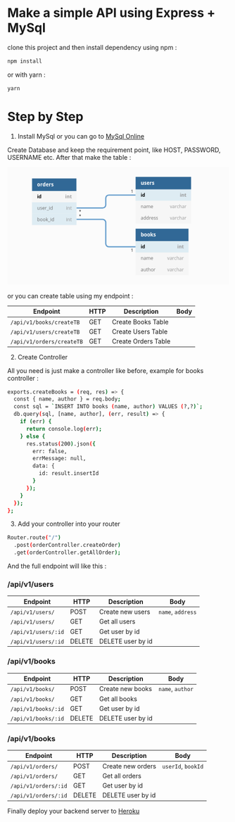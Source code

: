 # Make a simple API using Express + MySql

clone this project and then install dependency using npm :

```sh
npm install
```

or with yarn :

```sh
yarn
```

# Step by Step

1. Install MySql or you can go to [MySql Online](https://remotemysql.com/)

Create Database and keep the requirement point, like HOST, PASSWORD, USERNAME etc.
After that make the table :

![table](/assets/table.png)

or you can create table using my endpoint :

| Endpoint                  | HTTP | Description         | Body |
| ------------------------- | ---- | ------------------- | ---- |
| `/api/v1/books/createTB`  | GET  | Create Books Table  |      |
| `/api/v1/users/createTB`  | GET  | Create Users Table  |      |
| `/api/v1/orders/createTB` | GET  | Create Orders Table |      |

2. Create Controller

All you need is just make a controller like before, example for books controller :

```sh
exports.createBooks = (req, res) => {
  const { name, author } = req.body;
  const sql = `INSERT INTO books (name, author) VALUES (?,?)`;
  db.query(sql, [name, author], (err, result) => {
    if (err) {
      return console.log(err);
    } else {
      res.status(200).json({
        err: false,
        errMessage: null,
        data: {
          id: result.insertId
        }
      });
    }
  });
};
```

3. Add your controller into your router

```sh
Router.route("/")
  .post(orderController.createOrder)
  .get(orderController.getAllOrder);
```

And the full endpoint will like this :

### /api/v1/users

| Endpoint            | HTTP   | Description       | Body              |
| ------------------- | ------ | ----------------- | ----------------- |
| `/api/v1/users/`    | POST   | Create new users  | `name`, `address` |
| `/api/v1/users/`    | GET    | Get all users     |                   |
| `/api/v1/users/:id` | GET    | Get user by id    |                   |
| `/api/v1/users/:id` | DELETE | DELETE user by id |                   |

### /api/v1/books

| Endpoint            | HTTP   | Description       | Body             |
| ------------------- | ------ | ----------------- | ---------------- |
| `/api/v1/books/`    | POST   | Create new books  | `name`, `author` |
| `/api/v1/books/`    | GET    | Get all books     |                  |
| `/api/v1/books/:id` | GET    | Get user by id    |                  |
| `/api/v1/books/:id` | DELETE | DELETE user by id |                  |

### /api/v1/books

| Endpoint             | HTTP   | Description       | Body               |
| -------------------- | ------ | ----------------- | ------------------ |
| `/api/v1/orders/`    | POST   | Create new orders | `userId`, `bookId` |
| `/api/v1/orders/`    | GET    | Get all orders    |                    |
| `/api/v1/orders/:id` | GET    | Get user by id    |                    |
| `/api/v1/orders/:id` | DELETE | DELETE user by id |                    |

Finally deploy your backend server to [Heroku](https://heroku.com)
